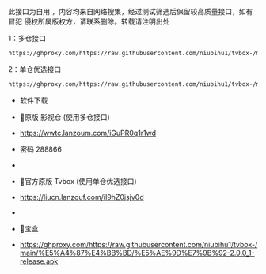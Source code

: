 此接口为自用 ，内容均来自网络搜集，经过测试筛选后保留较高质量接口，如有冒犯 侵权所属版权方，请联系删除。转载请注明出处

1：多仓接口
````bash
https://ghproxy.com/https://raw.githubusercontent.com/niubihu1/tvbox-/main/tv8.json
````

2：单仓优选接口
````bash
https://ghproxy.com/https://raw.githubusercontent.com/niubihu1/tvbox-/main/1.json
````

- 软件下载
- 🔰原版 影视仓 (使用多仓接口)
- https://wwtc.lanzoum.com/iGuPR0q1r1wd
- 密码 288866

-  
- 🔰官方原版 Tvbox (使用单仓优选接口)
- https://liucn.lanzouf.com/iI9hZ0jsjv0d

- 
- 🔰宝盒
- https://ghproxy.com/https://raw.githubusercontent.com/niubihu1/tvbox-/main/%E5%A4%87%E4%BB%BD/%E5%AE%9D%E7%9B%92-2.0.0_1-release.apk

